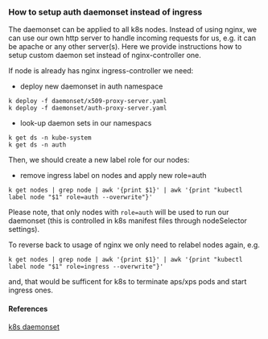 ### How to setup auth daemonset instead of ingress
The daemonset can be applied to all k8s nodes. Instead of using nginx,
we can use our own http server to handle incoming requests for us, e.g.
it can be apache or any other server(s). Here we provide instructions
how to setup custom daemon set instead of nginx-controller one.

If node is already has nginx ingress-controller we need:
- deploy new daemonset in auth namespace
```
k deploy -f daemonset/x509-proxy-server.yaml
k deploy -f daemonset/auth-proxy-server.yaml
```

- look-up daemon sets in our namespacs
```
k get ds -n kube-system
k get ds -n auth
```

Then, we should create a new label role for our nodes:
- remove ingress label on nodes and apply new role=auth
```
k get nodes | grep node | awk '{print $1}' | awk '{print "kubectl label node "$1" role=auth --overwrite"}'
```
Please note, that only nodes with `role=auth` will be used to run our
daemonset (this is controlled in k8s manifest files through nodeSelector
settings).

To reverse back to usage of nginx we only need to relabel nodes again, e.g.
```
k get nodes | grep node | awk '{print $1}' | awk '{print "kubectl label node "$1" role=ingress --overwrite"}'
```
and, that would be sufficent for k8s to terminate aps/xps pods and start
ingress ones.

#### References
[k8s daemonset](https://kubernetes.io/docs/concepts/workloads/controllers/daemonset/)
